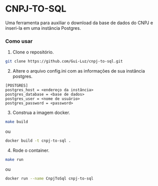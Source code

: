 # CNPJ-TO-SQL

Uma ferramenta para auxiliar o download da base de dados do CNPJ e inseri-la em uma instância Postgres.

### Como usar

1. Clone o repositório.
```bash
git clone https://github.com/Gui-Luz/cnpj-to-sql.git
```
2. Altere o arquivo config.ini com as informações de sua instância postgres.
```text
[POSTGRES]
postgres_host = <endereço da instância>
postgres_database = <base de dados>
postgres_user = <nome de usuário>
postgres_password = <password>
```
3. Construa a imagem docker.
```bash
make build
```
ou
```bash
docker build -t cnpj-to-sql .
```
4. Rode o container.
```bash
make run
```
ou
```bash
docker run --name CnpjToSql cnpj-to-sql
```
